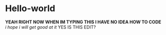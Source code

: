 # Hello-world
**YEAH RIGHT NOW WHEN IM TYPING THIS I HAVE NO IDEA HOW TO CODE** *i hope i will get good at it*
YES IS THIS EDIT?
